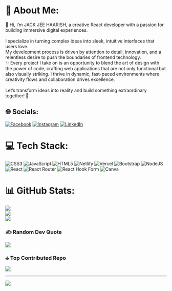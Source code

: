 # 💫 About Me:
👋 Hi, I’m JACK JEE HAARISH, a creative React developer with a passion for building immersive digital experiences.<br><br>I specialize in turning complex ideas into sleek, intuitive interfaces that users love.<br>My development process is driven by attention to detail, innovation, and a relentless desire to push the boundaries of frontend technology.<br>✨ Every project I take on is an opportunity to blend the art of design with the power of code, crafting web applications that are not only functional but also visually striking. I thrive in dynamic, fast-paced environments where creativity flows and collaboration drives excellence.<br><br>Let’s transform ideas into reality and build something extraordinary together! 🚀


## 🌐 Socials:
[![Facebook](https://img.shields.io/badge/Facebook-%231877F2.svg?logo=Facebook&logoColor=white)](https://facebook.com/Jãçk) [![Instagram](https://img.shields.io/badge/Instagram-%23E4405F.svg?logo=Instagram&logoColor=white)](https://instagram.com/jack._.jee) [![LinkedIn](https://img.shields.io/badge/LinkedIn-%230077B5.svg?logo=linkedin&logoColor=white)](https://linkedin.com/in/jack-jee-53a770296) 

# 💻 Tech Stack:
![CSS3](https://img.shields.io/badge/css3-%231572B6.svg?style=plastic&logo=css3&logoColor=white) ![JavaScript](https://img.shields.io/badge/javascript-%23323330.svg?style=plastic&logo=javascript&logoColor=%23F7DF1E) ![HTML5](https://img.shields.io/badge/html5-%23E34F26.svg?style=plastic&logo=html5&logoColor=white) ![Netlify](https://img.shields.io/badge/netlify-%23000000.svg?style=plastic&logo=netlify&logoColor=#00C7B7) ![Vercel](https://img.shields.io/badge/vercel-%23000000.svg?style=plastic&logo=vercel&logoColor=white) ![Bootstrap](https://img.shields.io/badge/bootstrap-%238511FA.svg?style=plastic&logo=bootstrap&logoColor=white) ![NodeJS](https://img.shields.io/badge/node.js-6DA55F?style=plastic&logo=node.js&logoColor=white) ![React](https://img.shields.io/badge/react-%2320232a.svg?style=plastic&logo=react&logoColor=%2361DAFB) ![React Router](https://img.shields.io/badge/React_Router-CA4245?style=plastic&logo=react-router&logoColor=white) ![React Hook Form](https://img.shields.io/badge/React%20Hook%20Form-%23EC5990.svg?style=plastic&logo=reacthookform&logoColor=white) ![Canva](https://img.shields.io/badge/Canva-%2300C4CC.svg?style=plastic&logo=Canva&logoColor=white)
# 📊 GitHub Stats:
![](https://github-readme-stats.vercel.app/api?username=JackJee0812&theme=tokyonight&hide_border=false&include_all_commits=true&count_private=true)<br/>
![](https://github-readme-streak-stats.herokuapp.com/?user=JackJee0812&theme=tokyonight&hide_border=false)<br/>
![](https://github-readme-stats.vercel.app/api/top-langs/?username=JackJee0812&theme=tokyonight&hide_border=false&include_all_commits=true&count_private=true&layout=compact)

### ✍️ Random Dev Quote
![](https://quotes-github-readme.vercel.app/api?type=vetical&theme=tokyonight)

### 🔝 Top Contributed Repo
![](https://github-contributor-stats.vercel.app/api?username=JackJee0812&limit=5&theme=tokyonight&combine_all_yearly_contributions=true)

---
[![](https://visitcount.itsvg.in/api?id=JackJee0812&icon=5&color=1)](https://visitcount.itsvg.in)

<!-- Proudly created with GPRM ( https://gprm.itsvg.in ) -->

